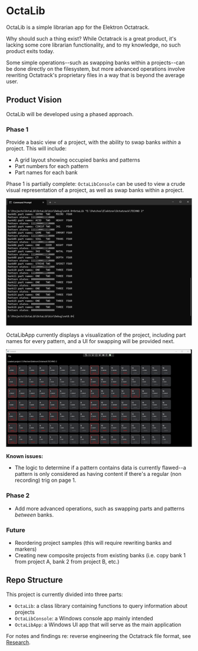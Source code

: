 # OctaLib
OctaLib is a simple librarian app for the Elektron Octatrack.

Why should such a thing exist? While Octatrack is a great product, it's lacking some core librarian functionality, and to my knowledge, no such product exits today.

Some simple operations--such as swapping banks within a projects--can be done directly on the filesystem, but more advanced operations involve rewriting Octatrack's proprietary files in a way that is beyond the average user.

## Product Vision

OctaLib will be developed using a phased approach.

### Phase 1

Provide a basic view of a project, with the ability to swap banks *within* a project. This will include:

- A grid layout showing occupied banks and patterns
- Part numbers for each pattern
- Part names for each bank

Phase 1 is partially complete: `OctaLibConsole` can be used to view a crude visual representation of a project, as well as swap banks within a project.


![image](Images/OctaLibConsole.png)

OctaLibApp currently displays a visualization of the project, including part names for every pattern, and a UI for swapping will be provided next.

![image](Images/OctaLibApp.png)

**Known issues:**
* The logic to determine if a pattern contains data is currently flawed--a pattern is only considered as having content if there's a regular (non recording) trig on page 1. 

### Phase 2

- Add more advanced operations, such as swapping parts and patterns *between* banks.

### Future

- Reordering project samples (this will require rewriting banks and markers)
- Creating new composite projects from existing banks (i.e. copy bank 1 from project A, bank 2 from project B, etc.)

## Repo Structure

This project is currently divided into three parts:

* `OctaLib`: a class library containing functions to query information about projects
* `OctaLibConsole`: a Windows console app mainly intended 
* `OctaLibApp`: a Windows UI app that will serve as the main application

For notes and findings re: reverse engineering the Octatrack file format, see [Research](Research.md).


